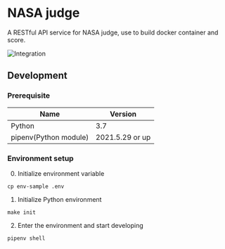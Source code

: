 # NASA judge

A RESTful API service for NASA judge, use to build docker container and score.

![Integration](https://github.com/DarkbordermanTemplate/fastapi/workflows/Integration/badge.svg)

## Development

### Prerequisite

| Name                  | Version         |
| --------------------- | --------------- |
| Python                | 3.7             |
| pipenv(Python module) | 2021.5.29 or up |

### Environment setup

0. Initialize environment variable

```
cp env-sample .env
```

1. Initialize Python environment

```
make init
```

2. Enter the environment and start developing

```
pipenv shell
```
